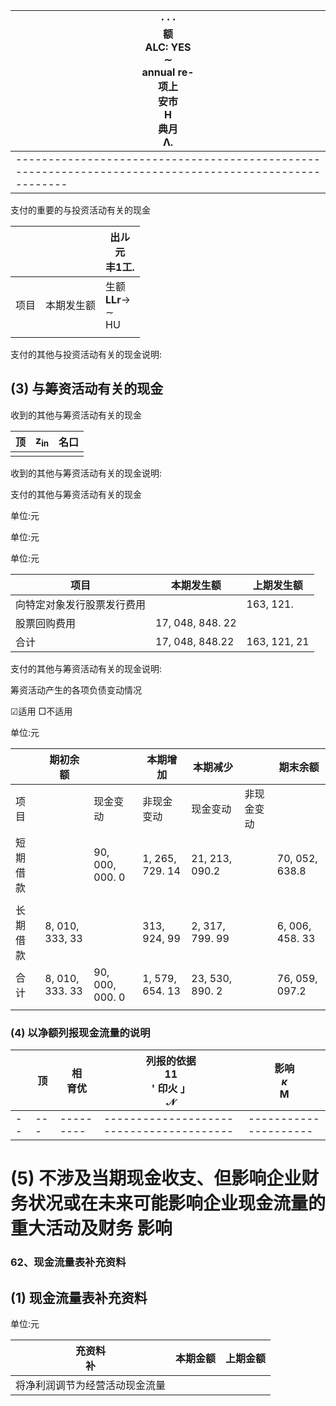 | $\cdot \cdot \cdot$<br>额<br>ALC: YES<br>$\sim$<br>annual re-<br>项上<br>安市<br>$\mathbf{H}$<br>典月<br>Λ. |
|------------------------------------------------------------------------------------------------------|
|------------------------------------------------------------------------------------------------------|

支付的重要的与投资活动有关的现金

|    |       | 出ル<br>元<br>丰1工.                                                      |
|----|-------|----------------------------------------------------------------------|
| 项目 | 本期发生额 | 生额<br>$\mathbf{L} \mathbf{L} \mathbf{r} \rightarrow$<br>$\sim$<br>НU |
|    |       |                                                                      |

支付的其他与投资活动有关的现金说明:

## (3) 与筹资活动有关的现金

收到的其他与筹资活动有关的现金

| 顶 | $\mathbf{z}_{\text{in}}$ | 名口 |
|---|--------------------------|----|
|   |                          |    |

收到的其他与筹资活动有关的现金说明:

支付的其他与筹资活动有关的现金

单位:元

单位:元

单位:元

| 项目            | 本期发生额            | 上期发生额        |
|---------------|------------------|--------------|
| 向特定对象发行股票发行费用 |                  | 163, 121.    |
| 股票回购费用        | 17, 048, 848. 22 |              |
| 合计            | 17, 048, 848.22  | 163, 121, 21 |

支付的其他与筹资活动有关的现金说明:

筹资活动产生的各项负债变动情况

☑适用 □不适用

单位:元

|      | 期初余额            |                 | 本期增加            | 本期减少            |       | 期末余额            |
|------|-----------------|-----------------|-----------------|-----------------|-------|-----------------|
| 项目   |                 | 现金变动            | 非现金变动           | 现金变动            | 非现金变动 |                 |
| 短期借款 |                 | 90, 000, 000. 0 | 1, 265, 729. 14 | 21, 213, 090.2  |       | 70, 052, 638.8  |
|      |                 |                 |                 |                 |       |                 |
| 长期借款 | 8, 010, 333, 33 |                 | 313, 924, 99    | 2, 317, 799. 99 |       | 6, 006, 458. 33 |
| 合计   | 8, 010, 333. 33 | 90, 000, 000. 0 | 1, 579, 654. 13 | 23, 530, 890. 2 |       | 76, 059, 097.2  |
|      |                 |                 |                 |                 |       |                 |

### (4) 以净额列报现金流量的说明

|  | 顶 | 相<br>育优 | 列报的依据<br>11<br>' 印火 」<br>$\mathcal{N}$ | 影响<br>$\kappa$<br>M |
|--|---|---------|----------------------------------------|---------------------|
|--|---|---------|----------------------------------------|---------------------|

# (5) 不涉及当期现金收支、但影响企业财务状况或在未来可能影响企业现金流量的重大活动及财务 影响

### 62、现金流量表补充资料

## (1) 现金流量表补充资料

单位:元

| 充资料<br>补        | 本期金额 | 上期金额 |
|-----------------|------|------|
| 将净利润调节为经营活动现金流量 |      |      |